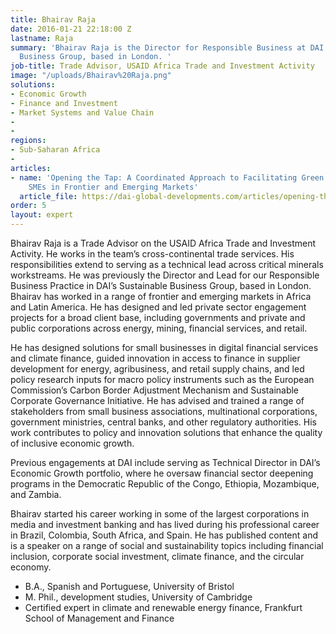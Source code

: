 ```yaml
---
title: Bhairav Raja
date: 2016-01-21 22:18:00 Z
lastname: Raja
summary: 'Bhairav Raja is the Director for Responsible Business at DAI’s Sustainable
  Business Group, based in London. '
job-title: Trade Advisor, USAID Africa Trade and Investment Activity
image: "/uploads/Bhairav%20Raja.png"
solutions:
- Economic Growth
- Finance and Investment
- Market Systems and Value Chain
- 
- 
regions:
- Sub-Saharan Africa
- 
articles:
- name: 'Opening the Tap: A Coordinated Approach to Facilitating Green Finance for
    SMEs in Frontier and Emerging Markets'
  article_file: https://dai-global-developments.com/articles/opening-the-tap-a-coordinated-approach-to-facilitating-green-finance-for-smes-in-frontier-and-emerging-markets
order: 5
layout: expert
---
```


Bhairav Raja is a Trade Advisor on the USAID Africa Trade and Investment Activity. He works in the team’s cross-continental trade services. His responsibilities extend to serving as a technical lead across critical minerals workstreams. He was previously the Director and Lead for our Responsible Business Practice in DAI’s Sustainable Business Group, based in London. Bhairav has worked in a range of frontier and emerging markets in Africa and Latin America. He has designed and led private sector engagement projects for a broad client base, including governments and private and public corporations across energy, mining, financial services, and retail.

He has designed solutions for small businesses in digital financial services and climate finance, guided innovation in access to finance in supplier development for energy, agribusiness, and retail supply chains, and led policy research inputs for macro policy instruments such as the European Commission’s Carbon Border Adjustment Mechanism and Sustainable Corporate Governance Initiative. He has advised and trained a range of stakeholders from small business associations, multinational corporations, government ministries, central banks, and other regulatory authorities. His work contributes to policy and innovation solutions that enhance the quality of inclusive economic growth.

Previous engagements at DAI include serving as Technical Director in DAI’s Economic Growth portfolio, where he oversaw financial sector deepening programs in the Democratic Republic of the Congo, Ethiopia, Mozambique, and Zambia.

Bhairav started his career working in some of the largest corporations in media and investment banking and has lived during his professional career in Brazil, Colombia, South Africa, and Spain. He has published content and is a speaker on a range of social and sustainability topics including financial inclusion, corporate social investment, climate finance, and the circular economy.

* B.A., Spanish and Portuguese, University of Bristol
* M. Phil., development studies, University of Cambridge
* Certified expert in climate and renewable energy finance, Frankfurt School of Management and Finance